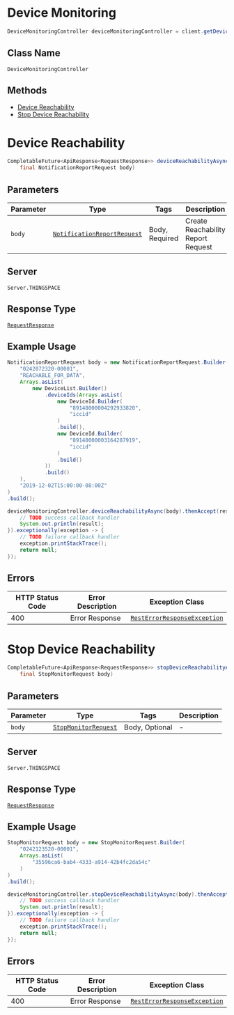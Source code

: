 # Device Monitoring

```java
DeviceMonitoringController deviceMonitoringController = client.getDeviceMonitoringController();
```

## Class Name

`DeviceMonitoringController`

## Methods

* [Device Reachability](../../doc/controllers/device-monitoring.md#device-reachability)
* [Stop Device Reachability](../../doc/controllers/device-monitoring.md#stop-device-reachability)


# Device Reachability

```java
CompletableFuture<ApiResponse<RequestResponse>> deviceReachabilityAsync(
    final NotificationReportRequest body)
```

## Parameters

| Parameter | Type | Tags | Description |
|  --- | --- | --- | --- |
| `body` | [`NotificationReportRequest`](../../doc/models/notification-report-request.md) | Body, Required | Create Reachability Report Request |

## Server

`Server.THINGSPACE`

## Response Type

[`RequestResponse`](../../doc/models/request-response.md)

## Example Usage

```java
NotificationReportRequest body = new NotificationReportRequest.Builder(
    "0242072320-00001",
    "REACHABLE_FOR_DATA",
    Arrays.asList(
        new DeviceList.Builder()
            .deviceIds(Arrays.asList(
                new DeviceId.Builder(
                    "89148000004292933820",
                    "iccid"
                )
                .build(),
                new DeviceId.Builder(
                    "89148000003164287919",
                    "iccid"
                )
                .build()
            ))
            .build()
    ),
    "2019-12-02T15:00:00-08:00Z"
)
.build();

deviceMonitoringController.deviceReachabilityAsync(body).thenAccept(result -> {
    // TODO success callback handler
    System.out.println(result);
}).exceptionally(exception -> {
    // TODO failure callback handler
    exception.printStackTrace();
    return null;
});
```

## Errors

| HTTP Status Code | Error Description | Exception Class |
|  --- | --- | --- |
| 400 | Error Response | [`RestErrorResponseException`](../../doc/models/rest-error-response-exception.md) |


# Stop Device Reachability

```java
CompletableFuture<ApiResponse<RequestResponse>> stopDeviceReachabilityAsync(
    final StopMonitorRequest body)
```

## Parameters

| Parameter | Type | Tags | Description |
|  --- | --- | --- | --- |
| `body` | [`StopMonitorRequest`](../../doc/models/stop-monitor-request.md) | Body, Optional | - |

## Server

`Server.THINGSPACE`

## Response Type

[`RequestResponse`](../../doc/models/request-response.md)

## Example Usage

```java
StopMonitorRequest body = new StopMonitorRequest.Builder(
    "0242123520-00001",
    Arrays.asList(
        "35596ca6-bab4-4333-a914-42b4fc2da54c"
    )
)
.build();

deviceMonitoringController.stopDeviceReachabilityAsync(body).thenAccept(result -> {
    // TODO success callback handler
    System.out.println(result);
}).exceptionally(exception -> {
    // TODO failure callback handler
    exception.printStackTrace();
    return null;
});
```

## Errors

| HTTP Status Code | Error Description | Exception Class |
|  --- | --- | --- |
| 400 | Error Response | [`RestErrorResponseException`](../../doc/models/rest-error-response-exception.md) |

